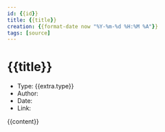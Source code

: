 ```yaml
---
id: {{id}}
title: {{title}}
creation: {{format-date now "%Y-%m-%d %H:%M %A"}}
tags: [source]
---
```


# {{title}}

- Type: {{extra.type}}
- Author:
- Date:
- Link:

{{content}}
